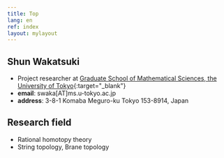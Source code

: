 ```yaml
---
title: Top
lang: en
ref: index
layout: mylayout
---
```


## Shun Wakatsuki
- Project researcher at
  [Graduate School of Mathematical Sciences, the University of Tokyo](http://www.ms.u-tokyo.ac.jp/index.html){:target="_blank"}
- **email**: swaka[AT]ms.u-tokyo.ac.jp
- **address**: 3-8-1 Komaba Meguro-ku Tokyo 153-8914, Japan

## Research field
- Rational homotopy theory
- String topology, Brane topology
